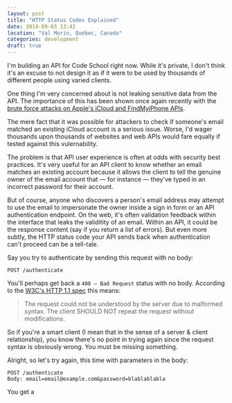 ```yaml
---
layout: post
title: "HTTP Status Codes Explained"
date: 2014-09-03 13:42
location: "Val Morin, Québec, Canada"
categories: development
draft: true
---
```


I'm building an API for Code School right now. While it's private, I
don't think it's an excuse to not design it as if it were to be used
by thousands of different people using varied clients.

One thing I'm very concerned about is not leaking sensitive data from
the API. The importance of this has been shown once again recently with
the [brute force attacks on Apple's iCloud and FindMyiPhone APIs](https://www.nikcub.com/posts/notes-on-the-celebrity-data-theft/).

The mere fact that it was possible for attackers to check if someone's
email matched an existing iCloud account is a serious issue. Worse, I'd
wager thousands upon thousands of websites and web APIs would fare
equally if tested against this vulernability.

The problem is that API user experience is often at odds with security
best practices. It's very useful for an API client to know whether an
email matches an existing account because it allows the client to tell
the genuine owner of the email account that — for instance — they've
typed in an incorrect password for their account.

But of course, anyone who discovers a person's email address may attempt
to use the email to impersonate the owner inside a sign in form or an API
authentication endpoint. On the web, it's often validation feedback
within the interface that leaks the validitity of an email. Within an API,
it could be the response content (say if you return a list of errors).
But even more subtly, the HTTP status code your API sends back when
authentication can't proceed can be a tell-tale.

Say you try to authenticate by sending this request with no body:

```
POST /authenticate
```

You'll perhaps get back a `400 — Bad Request` status with no body.
According to the [W3C's HTTP 1.1 spec](http://www.w3.org/Protocols/rfc2616/rfc2616-sec10.html) this means:

> The request could not be understood by the server due to malformed syntax.
The client SHOULD NOT repeat the request without modifications.

So if you're a smart client (I mean that in the sense of a server & client
relationship), you know there's no point in trying again since the request
syntax is obviously wrong. You must be missing something.

Alright, so let's try again, this time with parameters in the body:

```
POST /authenticate
Body: email=email@example.com&password=blablablabla
```

You get a
